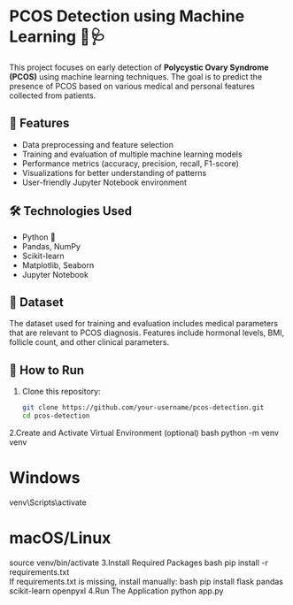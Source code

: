 # PCOS Detection using Machine Learning 🧬🩺

This project focuses on early detection of **Polycystic Ovary Syndrome (PCOS)** using machine learning techniques. The goal is to predict the presence of PCOS based on various medical and personal features collected from patients.

## 📌 Features

- Data preprocessing and feature selection
- Training and evaluation of multiple machine learning models
- Performance metrics (accuracy, precision, recall, F1-score)
- Visualizations for better understanding of patterns
- User-friendly Jupyter Notebook environment

## 🛠️ Technologies Used

- Python 🐍
- Pandas, NumPy
- Scikit-learn
- Matplotlib, Seaborn
- Jupyter Notebook

## 📁 Dataset

The dataset used for training and evaluation includes medical parameters that are relevant to PCOS diagnosis. Features include hormonal levels, BMI, follicle count, and other clinical parameters.

## 🚀 How to Run

1. Clone this repository:
   ```bash
   git clone https://github.com/your-username/pcos-detection.git
   cd pcos-detection
2.Create and Activate Virtual Environment (optional)
   bash
   python -m venv venv
   # Windows
   venv\\Scripts\\activate
   # macOS/Linux
   source venv/bin/activate
3.Install Required Packages
   bash
   pip install -r requirements.txt   
   If requirements.txt is missing, install manually:
   bash
   pip install flask pandas scikit-learn openpyxl
4.Run The Application
   python app.py
   
